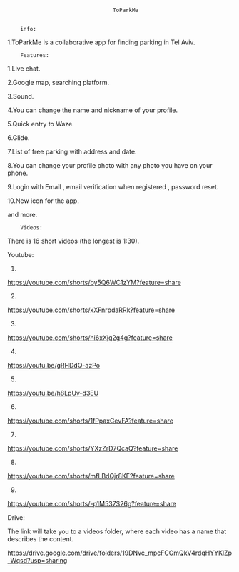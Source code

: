                                     ToParkMe
                              
                          
        info:

1.ToParkMe is a collaborative app for finding parking in Tel Aviv. 



        Features:

1.Live chat.

2.Google map, searching platform.

3.Sound.

4.You can change the name and nickname of your profile.

5.Quick entry to Waze.

6.Glide.

7.List of free parking with address and date.

8.You can change your profile photo with any photo you have on your phone.

9.Login with Email , email verification when registered , password reset.

10.New icon for the app.

and more.


        
        Videos:
        
 There is 16 short videos (the longest is 1:30).
 
 Youtube:
        
1.

https://youtube.com/shorts/by5Q6WC1zYM?feature=share

2.

https://youtube.com/shorts/xXFnrpdaRRk?feature=share

3.

https://youtube.com/shorts/ni6xXjq2g4g?feature=share

4.

https://youtu.be/gRHDdQ-azPo

5.

https://youtu.be/h8LpUv-d3EU

6.

https://youtube.com/shorts/1fPpaxCevFA?feature=share

7.

https://youtube.com/shorts/YXzZrD7QcaQ?feature=share

8.

https://youtube.com/shorts/mfLBdQjr8KE?feature=share

9.

https://youtube.com/shorts/-p1M537S26g?feature=share


Drive:
        
The link will take you to a videos folder, where each video has a name that describes the content.

https://drive.google.com/drive/folders/19DNvc_mpcFCGmQkV4rdqHYYKlZp_Wqsd?usp=sharing





        


